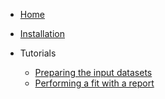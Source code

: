 <!-- docs/_sidebar.md -->

* [Home](README.md)

* [Installation](install.md)

* Tutorials

  * [Preparing the input datasets](prefit.md)
  * [Performing a fit with a report](runfit.md)
